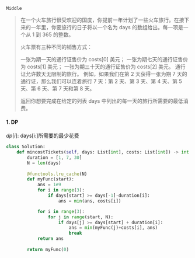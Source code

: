 `Middle`

> 在一个火车旅行很受欢迎的国度，你提前一年计划了一些火车旅行。在接下来的一年里，你要旅行的日子将以一个名为 days 的数组给出。每一项是一个从 1 到 365 的整数。
>
> 火车票有三种不同的销售方式：
>
> 一张为期一天的通行证售价为 costs[0] 美元；
> 一张为期七天的通行证售价为 costs[1] 美元；
> 一张为期三十天的通行证售价为 costs[2] 美元。
> 通行证允许数天无限制的旅行。 例如，如果我们在第 2 天获得一张为期 7 天的通行证，那么我们可以连着旅行 7 天：第 2 天、第 3 天、第 4 天、第 5 天、第 6 天、第 7 天和第 8 天。
>
> 返回你想要完成在给定的列表 days 中列出的每一天的旅行所需要的最低消费。

#### 1. DP

$dp[i]$: days[i:]所需要的最少花费

```python
class Solution:
    def mincostTickets(self, days: List[int], costs: List[int]) -> int:
        duration = [1, 7, 30]
        N = len(days)
        
        @functools.lru_cache(N)
        def myFunc(start):
            ans = 1e9
            for i in range(3):
                if days[start] >= days[-1]-duration[i]:
                    ans = min(ans, costs[i])

            for i in range(3):
                for j in range(start, N):
                    if days[j] >= days[start] + duration[i]:
                        ans = min(myFunc(j)+costs[i], ans)
                        break
            return ans
            
        return myFunc(0)
```



